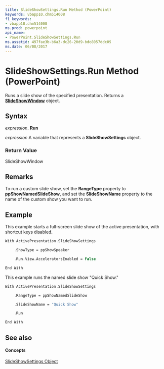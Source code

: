 ```yaml
---
title: SlideShowSettings.Run Method (PowerPoint)
keywords: vbapp10.chm514008
f1_keywords:
- vbapp10.chm514008
ms.prod: powerpoint
api_name:
- PowerPoint.SlideShowSettings.Run
ms.assetid: 497fae3b-b6a3-dc26-20d9-bdc8057ddc09
ms.date: 06/08/2017
---
```



# SlideShowSettings.Run Method (PowerPoint)

Runs a slide show of the specified presentation. Returns a  **[SlideShowWindow](slideshowwindow-object-powerpoint.md)** object.


## Syntax

 _expression_. **Run**

 _expression_ A variable that represents a **SlideShowSettings** object.


### Return Value

SlideShowWindow


## Remarks

To run a custom slide show, set the  **RangeType** property to **ppShowNamedSlideShow**, and set the **SlideShowName** property to the name of the custom show you want to run.


## Example

This example starts a full-screen slide show of the active presentation, with shortcut keys disabled.


```vb
With ActivePresentation.SlideShowSettings

    .ShowType = ppShowSpeaker

    .Run.View.AcceleratorsEnabled = False

End With
```

This example runs the named slide show "Quick Show."




```vb
With ActivePresentation.SlideShowSettings

    .RangeType = ppShowNamedSlideShow

    .SlideShowName = "Quick Show"

    .Run

End With
```


## See also


#### Concepts


[SlideShowSettings Object](slideshowsettings-object-powerpoint.md)

